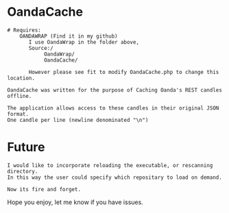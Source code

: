 # OandaCache

    # Requires:
        OANDAWRAP (Find it in my github)
           I use OandaWrap in the folder above,
           Source:/
                OandaWrap/
                OandaCache/

           However please see fit to modify OandaCache.php to change this location.

    OandaCache was written for the purpose of Caching Oanda's REST candles offline.

    The application allows access to these candles in their original JSON format.
    One candle per line (newline denominated "\n")

# Future

    I would like to incorporate reloading the executable, or rescanning directory.
    In this way the user could specify which repositary to load on demand.

    Now its fire and forget.

   Hope you enjoy, let me know if you have issues.